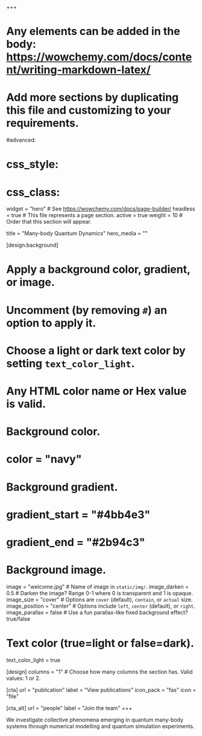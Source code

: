+++
# Any elements can be added in the body: https://wowchemy.com/docs/content/writing-markdown-latex/
# Add more sections by duplicating this file and customizing to your requirements.

#advanced:
#  css_style:
#  css_class:

widget = "hero"  # See https://wowchemy.com/docs/page-builder/
headless = true  # This file represents a page section.
active = true
weight = 10  # Order that this section will appear.

title = "Many-body Quantum Dynamics"
hero_media = ""


[design.background]
  # Apply a background color, gradient, or image.
  #   Uncomment (by removing `#`) an option to apply it.
  #   Choose a light or dark text color by setting `text_color_light`.
  #   Any HTML color name or Hex value is valid.

  # Background color.
  # color = "navy"

  # Background gradient.
  # gradient_start = "#4bb4e3"
  # gradient_end = "#2b94c3"

  # Background image.
  image = "welcome.jpg"  # Name of image in `static/img/`.
  image_darken = 0.5  # Darken the image? Range 0-1 where 0 is transparent and 1 is opaque.  image_size = "cover"  #  Options are `cover` (default), `contain`, or `actual` size.
  image_position = "center"  # Options include `left`, `center` (default), or `right`.
  image_parallax = false  # Use a fun parallax-like fixed background effect? true/false

  # Text color (true=light or false=dark).
  text_color_light = true


[design]
  columns = "1" # Choose how many columns the section has. Valid values: 1 or 2.

[cta]
  url = "publication"
  label = "View publications"
  icon_pack = "fas"
  icon = "file"

[cta_alt]
  url = "people"
  label = "Join the team"
+++

We investigate collective phenomena emerging in quantum many-body systems through numerical modelling and quantum simulation experiments.
